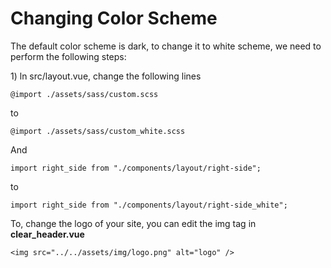 # Changing Color Scheme

The default color scheme is dark, to change it to white scheme, we need to perform the following steps:

1\) ln src/layout.vue, change the following lines

```text
@import ./assets/sass/custom.scss
```

to

```text
@import ./assets/sass/custom_white.scss
```

And

```text
import right_side from "./components/layout/right-side";
```

to

```text
import right_side from "./components/layout/right-side_white";
```

To, change the logo of your site, you can edit the img tag in **clear\_header.vue**

```text
<img src="../../assets/img/logo.png" alt="logo" />
```

